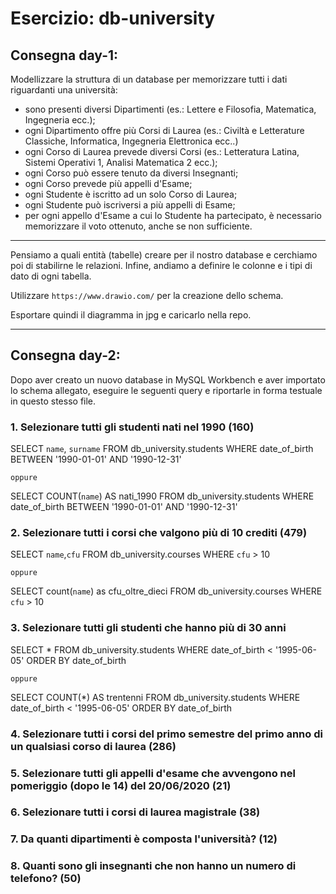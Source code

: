 # **Esercizio: db-university**

## Consegna day-1:
Modellizzare la struttura di un database per memorizzare tutti i dati riguardanti una università:
- sono presenti diversi Dipartimenti (es.: Lettere e Filosofia, Matematica, Ingegneria ecc.);
- ogni Dipartimento offre più Corsi di Laurea (es.: Civiltà e Letterature Classiche, Informatica, Ingegneria Elettronica ecc..)
- ogni Corso di Laurea prevede diversi Corsi (es.: Letteratura Latina, Sistemi Operativi 1, Analisi Matematica 2 ecc.);
- ogni Corso può essere tenuto da diversi Insegnanti;
- ogni Corso prevede più appelli d'Esame;
- ogni Studente è iscritto ad un solo Corso di Laurea;
- ogni Studente può iscriversi a più appelli di Esame;
- per ogni appello d'Esame a cui lo Studente ha partecipato, è necessario memorizzare il voto ottenuto, anche se non sufficiente.

---
Pensiamo a quali entità (tabelle) creare per il nostro database e cerchiamo poi di stabilirne le relazioni. Infine, andiamo a definire le colonne e i tipi di dato di ogni tabella.

Utilizzare `https://www.drawio.com/` per la creazione dello schema.

Esportare quindi il diagramma in jpg e caricarlo nella repo.

---

## Consegna day-2:

Dopo aver creato un nuovo database in MySQL Workbench e aver importato lo schema allegato, eseguire le seguenti query e riportarle in forma testuale in questo stesso file.

### 1. Selezionare tutti gli studenti nati nel 1990 (160)

SELECT 
    `name`, `surname`
FROM
    db_university.students
WHERE
    date_of_birth BETWEEN '1990-01-01' AND '1990-12-31'

    oppure

SELECT 
    COUNT(`name`) AS nati_1990
FROM
    db_university.students
WHERE
    date_of_birth BETWEEN '1990-01-01' AND '1990-12-31'

### 2. Selezionare tutti i corsi che valgono più di 10 crediti (479)

SELECT 
    `name`,`cfu`
FROM
    db_university.courses
WHERE
    `cfu` > 10

    oppure

SELECT count(`name`) as cfu_oltre_dieci
FROM
    db_university.courses
WHERE
    `cfu` > 10

### 3. Selezionare tutti gli studenti che hanno più di 30 anni

SELECT 
    *
FROM
    db_university.students
WHERE
    date_of_birth < '1995-06-05'
ORDER BY date_of_birth

    oppure

SELECT 
    COUNT(*) AS trentenni
FROM
    db_university.students
WHERE
    date_of_birth < '1995-06-05'
ORDER BY date_of_birth

### 4. Selezionare tutti i corsi del primo semestre del primo anno di un qualsiasi corso di laurea (286)



### 5. Selezionare tutti gli appelli d'esame che avvengono nel pomeriggio (dopo le 14) del 20/06/2020 (21)



### 6. Selezionare tutti i corsi di laurea magistrale (38)



### 7. Da quanti dipartimenti è composta l'università? (12)



### 8. Quanti sono gli insegnanti che non hanno un numero di telefono? (50)